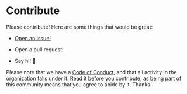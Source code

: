 # Contribute

Please contribute! Here are some things that would be great:

- [Open an issue!](https://github.com/risadams/font-awesome-meta-data-parser/issues/new)

- Open a pull request!
- Say hi! :wave:

Please note that we have a [Code of Conduct](CODE_OF_CONDUCT.md), and that all activity in the organization falls under it. Read it before you contribute, as being part of this community means that you agree to abide by it. Thanks.
